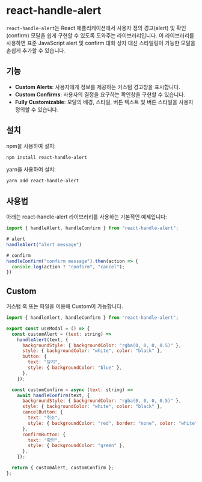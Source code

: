 # react-handle-alert

`react-handle-alert`는 React 애플리케이션에서 사용자 정의 경고(alert) 및 확인(confirm) 모달을 쉽게 구현할 수 있도록 도와주는 라이브러리입니다. 이 라이브러리를 사용하면 표준 JavaScript alert 및 confirm 대화 상자 대신 스타일링이 가능한 모달을 손쉽게 추가할 수 있습니다.

## 기능

- **Custom Alerts**: 사용자에게 정보를 제공하는 커스텀 경고창을 표시합니다.
- **Custom Confirms**: 사용자의 결정을 요구하는 확인창을 구현할 수 있습니다.
- **Fully Customizable**: 모달의 배경, 스타일, 버튼 텍스트 및 버튼 스타일을 사용자 정의할 수 있습니다.

## 설치

npm을 사용하여 설치:

```bash
npm install react-handle-alert
```

yarn을 사용하여 설치:

```bash
yarn add react-handle-alert
```

## 사용법

아래는 react-handle-alert 라이브러리를 사용하는 기본적인 예제입니다:

```javascript
import { handleAlert, handleConfirm } from "react-handle-alert";

# alert
handleAlert("alert message")

# confirm
handleConfirm("confirm message").then(action => {
  console.log(action ? "confirm", "cancel");
})
```

## Custom

커스텀 훅 또는 파일을 이용해 Custom이 가능합니다.

```javascript
import { handleAlert, handleConfirm } from "react-handle-alert";

export const useModal = () => {
  const customAlert = (text: string) =>
    handleAlert(text, {
      backgroundStyle: { backgroundColor: "rgba(0, 0, 0, 0.5)" },
      style: { backgroundColor: "white", color: "black" },
      button: {
        text: "닫기",
        style: { backgroundColor: "blue" },
      },
    });

  const customConfirm = async (text: string) =>
    await handleConfirm(text, {
      backgroundStyle: { backgroundColor: "rgba(0, 0, 0, 0.5)" },
      style: { backgroundColor: "white", color: "black" },
      cancelButton: {
        text: "취소",
        style: { backgroundColor: "red", border: "none", color: "white" },
      },
      confirmButton: {
        text: "확인",
        style: { backgroundColor: "green" },
      },
    });

  return { customAlert, customConfirm };
};

```

